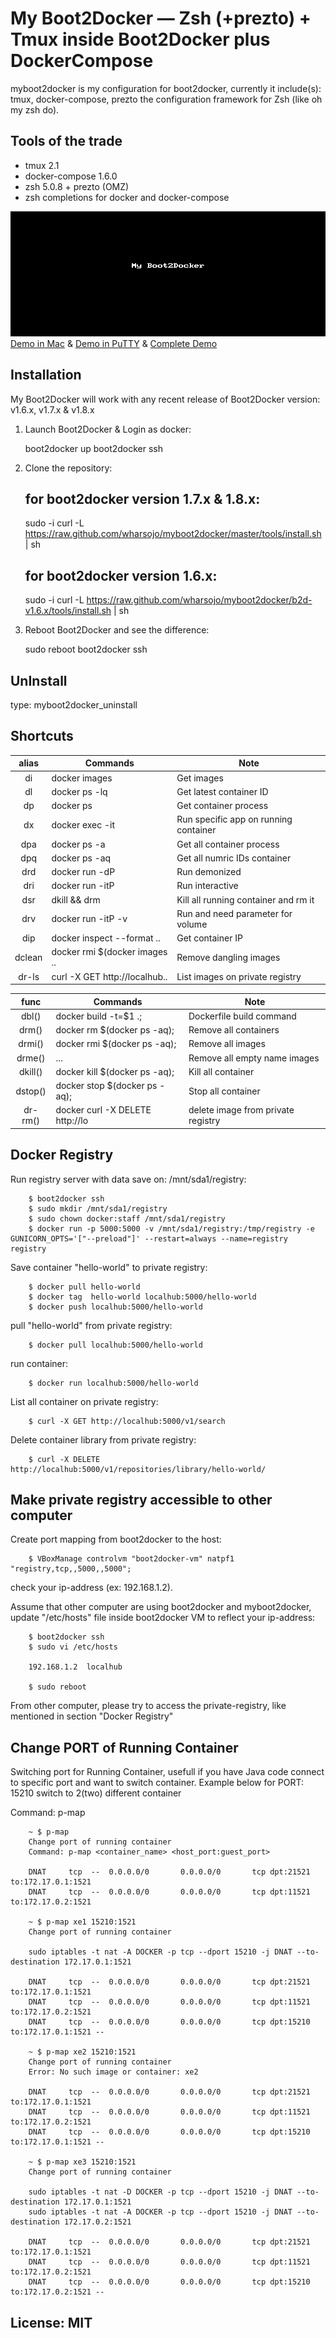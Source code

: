 My Boot2Docker — Zsh (+prezto) + Tmux inside Boot2Docker plus DockerCompose
===========================================================================

myboot2docker is my configuration for boot2docker, currently it include(s): 
tmux, docker-compose, prezto the configuration framework for Zsh (like oh my zsh do).

Tools of the trade
------------------

  - tmux 2.1
  - docker-compose 1.6.0
  - zsh 5.0.8 + prezto (OMZ)
  - zsh completions for docker and docker-compose


![alt text](https://raw.githubusercontent.com/wharsojo/assets/master/myboot2docker/myboot2docker.gif "My Boot2Docker Demo")
<a href="https://raw.githubusercontent.com/wharsojo/assets/master/myboot2docker/myboot2docker.gif" target="_blank">Demo in Mac</a> & 
<a href="https://raw.githubusercontent.com/wharsojo/assets/master/myboot2docker/myboot2docker-win.gif" target="_blank">Demo in PuTTY</a> &
<a href="https://github.com/wharsojo/assets/blob/master/myboot2docker/myboot2docker-win-complete.gif?raw=true" target="_blank">Complete Demo</a>

Installation
------------

My Boot2Docker will work with any recent release of Boot2Docker version:  v1.6.x, v1.7.x & v1.8.x 

  1. Launch Boot2Docker & Login as docker:

        boot2docker up
        boot2docker ssh

  2. Clone the repository:

        for boot2docker version 1.7.x & 1.8.x:
        --------------------------------------
        sudo -i
        curl -L https://raw.github.com/wharsojo/myboot2docker/master/tools/install.sh | sh

        for boot2docker version 1.6.x: 
        ------------------------------
        sudo -i
        curl -L https://raw.github.com/wharsojo/myboot2docker/b2d-v1.6.x/tools/install.sh | sh

  3. Reboot Boot2Docker and see the difference:

        sudo reboot
        boot2docker ssh

UnInstall
---------

  type: myboot2docker_uninstall

Shortcuts
---------

| alias | Commands                     |  Note                                 |
|:-----:|------------------------------|---------------------------------------|
|  di   | docker images                | Get images                            |
|  dl   | docker ps -lq                | Get latest container ID               |
|  dp   | docker ps                    | Get container process                 |
|  dx   | docker exec -it              | Run specific app on running container |
|  dpa  | docker ps -a                 | Get all container process             | 
|  dpq  | docker ps -aq                | Get all numric IDs container          |
|  drd  | docker run -dP               | Run demonized                         | 
|  dri  | docker run -itP              | Run interactive                       |
|  dsr  | dkill && drm                 | Kill all running container and rm it  | 
|  drv  | docker run -itP -v           | Run and need parameter for volume     |
|  dip  | docker inspect --format ..   | Get container IP                      |
| dclean| docker rmi $(docker images ..| Remove dangling images                |
| dr-ls | curl -X GET http://localhub..| List images on private registry       |

| func   | Commands                       |  Note                              |
|:------:|--------------------------------|------------------------------------|
| dbl()  | docker build -t=$1 .;          | Dockerfile build command           |
| drm()  | docker rm $(docker ps  -aq);   | Remove all containers              |
| drmi() | docker rmi $(docker ps  -aq);  | Remove all images                  |
| drme() | ...                            | Remove all empty name images       |
| dkill()| docker kill $(docker ps  -aq); | Kill all container                 |
| dstop()| docker stop $(docker ps  -aq); | Stop all container                 |
| dr-rm()| docker curl -X DELETE http://lo| delete image from private registry |


Docker Registry
---------------

Run registry server with data save on: /mnt/sda1/registry:

        $ boot2docker ssh
        $ sudo mkdir /mnt/sda1/registry
        $ sudo chown docker:staff /mnt/sda1/registry
        $ docker run -p 5000:5000 -v /mnt/sda1/registry:/tmp/registry -e GUNICORN_OPTS='["--preload"]' --restart=always --name=registry registry

Save container "hello-world" to private registry:

        $ docker pull hello-world
        $ docker tag  hello-world localhub:5000/hello-world
        $ docker push localhub:5000/hello-world

pull "hello-world" from private registry:

        $ docker pull localhub:5000/hello-world

run container:

        $ docker run localhub:5000/hello-world

List all container on private registry:

        $ curl -X GET http://localhub:5000/v1/search

Delete container library from private registry:

        $ curl -X DELETE http://localhub:5000/v1/repositories/library/hello-world/

Make private registry accessible to other computer
--------------------------------------------------

Create port mapping from boot2docker to the host:

        $ VBoxManage controlvm "boot2docker-vm" natpf1 "registry,tcp,,5000,,5000";

check your ip-address (ex: 192.168.1.2).

Assume that other computer are using boot2docker and myboot2docker, update "/etc/hosts" file inside boot2docker VM to reflect your ip-address:

        $ boot2docker ssh
        $ sudo vi /etc/hosts

        192.168.1.2  localhub

        $ sudo reboot

From other computer, please try to access the private-registry, like mentioned in section "Docker Registry"

Change PORT of Running Container
--------------------------------

Switching port for Running Container, usefull if you have Java code connect to specific port and want to switch container.
Example below for PORT: 15210 switch to 2(two) different container

Command: p-map

        ~ $ p-map
        Change port of running container
        Command: p-map <container_name> <host_port:guest_port>

        DNAT     tcp  --  0.0.0.0/0       0.0.0.0/0       tcp dpt:21521 to:172.17.0.1:1521
        DNAT     tcp  --  0.0.0.0/0       0.0.0.0/0       tcp dpt:11521 to:172.17.0.2:1521

        ~ $ p-map xe1 15210:1521
        Change port of running container

        sudo iptables -t nat -A DOCKER -p tcp --dport 15210 -j DNAT --to-destination 172.17.0.1:1521

        DNAT     tcp  --  0.0.0.0/0       0.0.0.0/0       tcp dpt:21521 to:172.17.0.1:1521
        DNAT     tcp  --  0.0.0.0/0       0.0.0.0/0       tcp dpt:11521 to:172.17.0.2:1521
        DNAT     tcp  --  0.0.0.0/0       0.0.0.0/0       tcp dpt:15210 to:172.17.0.1:1521 --

        ~ $ p-map xe2 15210:1521
        Change port of running container
        Error: No such image or container: xe2

        DNAT     tcp  --  0.0.0.0/0       0.0.0.0/0       tcp dpt:21521 to:172.17.0.1:1521
        DNAT     tcp  --  0.0.0.0/0       0.0.0.0/0       tcp dpt:11521 to:172.17.0.2:1521
        DNAT     tcp  --  0.0.0.0/0       0.0.0.0/0       tcp dpt:15210 to:172.17.0.1:1521 --

        ~ $ p-map xe3 15210:1521
        Change port of running container

        sudo iptables -t nat -D DOCKER -p tcp --dport 15210 -j DNAT --to-destination 172.17.0.1:1521
        sudo iptables -t nat -A DOCKER -p tcp --dport 15210 -j DNAT --to-destination 172.17.0.2:1521

        DNAT     tcp  --  0.0.0.0/0       0.0.0.0/0       tcp dpt:21521 to:172.17.0.1:1521
        DNAT     tcp  --  0.0.0.0/0       0.0.0.0/0       tcp dpt:11521 to:172.17.0.2:1521
        DNAT     tcp  --  0.0.0.0/0       0.0.0.0/0       tcp dpt:15210 to:172.17.0.2:1521 --


License: MIT
------------
